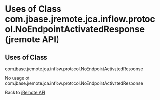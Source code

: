 # Uses of Class com.jbase.jremote.jca.inflow.protocol.NoEndpointActivatedResponse (jremote API)

<PageHeader />

## Uses of Class
com.jbase.jremote.jca.inflow.protocol.NoEndpointActivatedResponse

No usage of com.jbase.jremote.jca.inflow.protocol.NoEndpointActivatedResponse

Back to [jRemote API](../../../../jremote-api/README.md)

  
<PageFooter />

